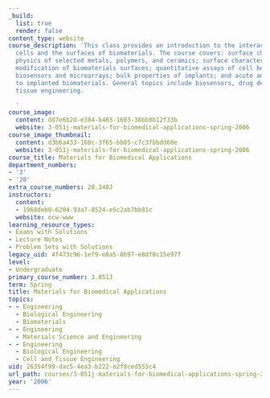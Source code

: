 ```yaml
---
_build:
  list: true
  render: false
content_type: website
course_description: 'This class provides an introduction to the interactions between
  cells and the surfaces of biomaterials. The course covers: surface chemistry and
  physics of selected metals, polymers, and ceramics; surface characterization methodology;
  modification of biomaterials surfaces; quantitative assays of cell behavior in culture;
  biosensors and microarrays; bulk properties of implants; and acute and chronic response
  to implanted biomaterials. General topics include biosensors, drug delivery, and
  tissue engineering.

  '
course_image:
  content: dd7e6b2d-e384-b403-1603-38bb0b12f33b
  website: 3-051j-materials-for-biomedical-applications-spring-2006
course_image_thumbnail:
  content: d3b6a433-168c-3f65-bb85-c7c3fbbdd60e
  website: 3-051j-materials-for-biomedical-applications-spring-2006
course_title: Materials for Biomedical Applications
department_numbers:
- '3'
- '20'
extra_course_numbers: 20.340J
instructors:
  content:
  - 1968deb0-6204-93a7-8524-e5c2ab7bb81c
  website: ocw-www
learning_resource_types:
- Exams with Solutions
- Lecture Notes
- Problem Sets with Solutions
legacy_uid: 4f473c96-1ef9-e8a5-0b97-e8df0c15e97f
level:
- Undergraduate
primary_course_number: 3.051J
term: Spring
title: Materials for Biomedical Applications
topics:
- - Engineering
  - Biological Engineering
  - Biomaterials
- - Engineering
  - Materials Science and Engineering
- - Engineering
  - Biological Engineering
  - Cell and Tissue Engineering
uid: 26354f99-dac5-4ea3-b222-e2f8ced555c4
url_path: courses/3-051j-materials-for-biomedical-applications-spring-2006
year: '2006'
---
```

